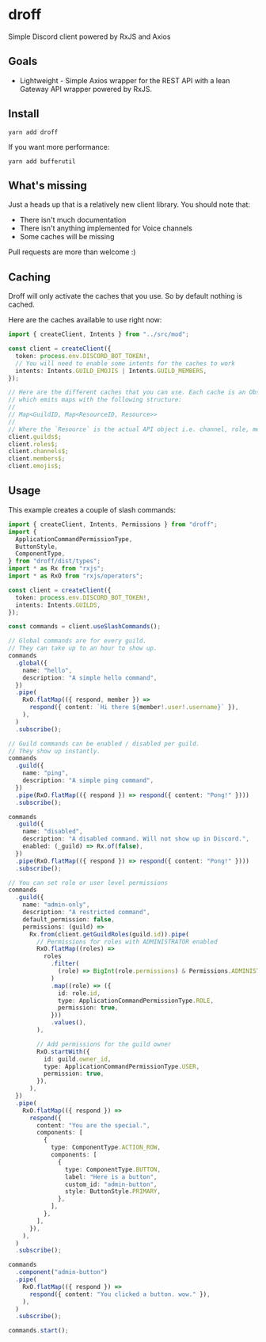 # droff

Simple Discord client powered by RxJS and Axios

## Goals

- Lightweight - Simple Axios wrapper for the REST API with a lean Gateway API
  wrapper powered by RxJS.

## Install

```
yarn add droff
```

If you want more performance:

```
yarn add bufferutil
```

## What's missing

Just a heads up that is a relatively new client library. You should note that:

- There isn't much documentation
- There isn't anything implemented for Voice channels
- Some caches will be missing

Pull requests are more than welcome :)

## Caching

Droff will only activate the caches that you use. So by default nothing is
cached.

Here are the caches available to use right now:

```typescript
import { createClient, Intents } from "../src/mod";

const client = createClient({
  token: process.env.DISCORD_BOT_TOKEN!,
  // You will need to enable some intents for the caches to work
  intents: Intents.GUILD_EMOJIS | Intents.GUILD_MEMBERS,
});

// Here are the different caches that you can use. Each cache is an Observable
// which emits maps with the following structure:
//
// Map<GuildID, Map<ResourceID, Resource>>
//
// Where the `Resource` is the actual API object i.e. channel, role, member etc.
client.guilds$;
client.roles$;
client.channels$;
client.members$;
client.emojis$;
```

## Usage

This example creates a couple of slash commands:

```typescript
import { createClient, Intents, Permissions } from "droff";
import {
  ApplicationCommandPermissionType,
  ButtonStyle,
  ComponentType,
} from "droff/dist/types";
import * as Rx from "rxjs";
import * as RxO from "rxjs/operators";

const client = createClient({
  token: process.env.DISCORD_BOT_TOKEN!,
  intents: Intents.GUILDS,
});

const commands = client.useSlashCommands();

// Global commands are for every guild.
// They can take up to an hour to show up.
commands
  .global({
    name: "hello",
    description: "A simple hello command",
  })
  .pipe(
    RxO.flatMap(({ respond, member }) =>
      respond({ content: `Hi there ${member!.user!.username}` }),
    ),
  )
  .subscribe();

// Guild commands can be enabled / disabled per guild.
// They show up instantly.
commands
  .guild({
    name: "ping",
    description: "A simple ping command",
  })
  .pipe(RxO.flatMap(({ respond }) => respond({ content: "Pong!" })))
  .subscribe();

commands
  .guild({
    name: "disabled",
    description: "A disabled command. Will not show up in Discord.",
    enabled: (_guild) => Rx.of(false),
  })
  .pipe(RxO.flatMap(({ respond }) => respond({ content: "Pong!" })))
  .subscribe();

// You can set role or user level permissions
commands
  .guild({
    name: "admin-only",
    description: "A restricted command",
    default_permission: false,
    permissions: (guild) =>
      Rx.from(client.getGuildRoles(guild.id)).pipe(
        // Permissions for roles with ADMINISTRATOR enabled
        RxO.flatMap((roles) =>
          roles
            .filter(
              (role) => BigInt(role.permissions) & Permissions.ADMINISTRATOR,
            )
            .map((role) => ({
              id: role.id,
              type: ApplicationCommandPermissionType.ROLE,
              permission: true,
            }))
            .values(),
        ),

        // Add permissions for the guild owner
        RxO.startWith({
          id: guild.owner_id,
          type: ApplicationCommandPermissionType.USER,
          permission: true,
        }),
      ),
  })
  .pipe(
    RxO.flatMap(({ respond }) =>
      respond({
        content: "You are the special.",
        components: [
          {
            type: ComponentType.ACTION_ROW,
            components: [
              {
                type: ComponentType.BUTTON,
                label: "Here is a button",
                custom_id: "admin-button",
                style: ButtonStyle.PRIMARY,
              },
            ],
          },
        ],
      }),
    ),
  )
  .subscribe();

commands
  .component("admin-button")
  .pipe(
    RxO.flatMap(({ respond }) =>
      respond({ content: "You clicked a button. wow." }),
    ),
  )
  .subscribe();

commands.start();
```
